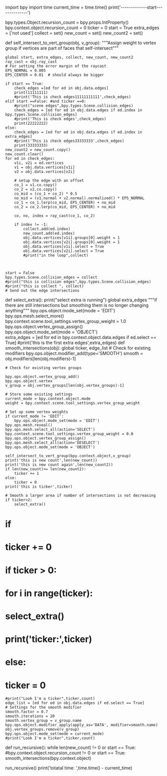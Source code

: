 import bpy
import time
current_time = time.time()
print('-------------start--------------')



bpy.types.Object.recursion_count = bpy.props.IntProperty()
bpy.context.object.recursion_count = 0
ticker = 0
start = True
extra_edges = ['not used']
collect = set()
new_count = set()
new_count2 = set()

def self_intersect_to_vert_group(obj, v_group):
    """Assign weight to vertex group if vertices are
    part of faces that self-intersect"""
    
    global start, extra_edges, collect, new_count, new_count2
    ray_cast = obj.ray_cast
    # For setting the error margin of the raycast
    EPS_NORMAL = 0.005
    EPS_CENTER = 0.01  # should always be bigger

    if start == True:
        check_edges =[ed for ed in obj.data.edges]
        print(11111111)
        #print('This is check edges11111111111',check_edges)
    elif start ==False: #and ticker ==0:
        #print("scene edges",bpy.types.Scene.collision_edges)
        check_edges = [ed for ed in obj.data.edges if ed.index in bpy.types.Scene.collision_edges]
        #print('This is check edges',check_edges)
        print(22222222)    
    else:
        check_edges = [ed for ed in obj.data.edges if ed.index in extra_edges]   
        #print('This is check edges33333333',check_edges)
        print(33333333)    
    new_count2 = new_count.copy()
    new_count.clear()
    for ed in check_edges:
        v1i, v2i = ed.vertices
        v1 = obj.data.vertices[v1i]
        v2 = obj.data.vertices[v2i]

        # setup the edge with an offset
        co_1 = v1.co.copy()
        co_2 = v2.co.copy()
        co_mid = (co_1 + co_2) * 0.5
        no_mid = (v1.normal + v2.normal).normalized() * EPS_NORMAL
        co_1 = co_1.lerp(co_mid, EPS_CENTER) + no_mid
        co_2 = co_2.lerp(co_mid, EPS_CENTER) + no_mid

        co, no, index = ray_cast(co_1, co_2)

        if index != -1:
            collect.add(ed.index)
            new_count.add(ed.index)
            obj.data.vertices[v1i].groups[0].weight = 1
            obj.data.vertices[v2i].groups[0].weight = 1
            obj.data.vertices[v1i].select = True    
            obj.data.vertices[v2i].select = True    
            #print("in the loop",collect)

            

    start = False
    bpy.types.Scene.collision_edges = collect
    #print("this is collision edges",bpy.types.Scene.collision_edges)
    #print("this is collect ", collect)
    # Send out the edge intersections
    


def select_extra():
    print("select extra is running")
    global extra_edges
    """if there are still intersections but
    smoothing them is no longer changing anything"""
    bpy.ops.object.mode_set(mode = 'EDIT')    
    bpy.ops.mesh.select_more()
    bpy.context.scene.tool_settings.vertex_group_weight = 1.0
    bpy.ops.object.vertex_group_assign()   
    bpy.ops.object.mode_set(mode = 'OBJECT')    
    extra_edges = [ed for ed in bpy.context.object.data.edges if ed.select == True]
    #print('this is the first extra edges',extra_edges)
def smooth_intersections(obj):
    global ticker, edge_list
    # Check for existing modifiers
    bpy.ops.object.modifier_add(type='SMOOTH')
    smooth = obj.modifiers[len(obj.modifiers)-1]

    # Check for existing vertex groups

    bpy.ops.object.vertex_group_add()    
    bpy.ops.object.vertex
    v_group = obj.vertex_groups[len(obj.vertex_groups)-1]
    
    # Store some existing settings
    current_mode = bpy.context.object.mode
    weight = bpy.context.scene.tool_settings.vertex_group_weight
    
    # Set up some vertex weights
    if current_mode != 'EDIT':
        bpy.ops.object.mode_set(mode = 'EDIT')
    bpy.ops.mesh.reveal()
    bpy.ops.mesh.select_all(action='SELECT')
    bpy.context.scene.tool_settings.vertex_group_weight = 0.0
    bpy.ops.object.vertex_group_assign()
    bpy.ops.mesh.select_all(action='DESELECT')
    bpy.ops.object.mode_set(mode = 'OBJECT')
    
    self_intersect_to_vert_group(bpy.context.object,v_group)
    print('this is new count',len(new_count))
    print('this is new count again',len(new_count2))
    if len(new_count)>= len(new_count2):
        ticker += 1
    else:
        ticker = 0
    print('this is ticker',ticker)
    
    # Smooth a larger area if number of intersections is not decreasing
    if ticker>2:
        select_extra()
        
#        if    
#            ticker += 0
#            if ticker > 0:
#
#                for i in range(ticker):
#                    select_extra()
#            print('ticker:',ticker)                
#    else:
#        ticker = 0
    #print("Look I'm a ticker",ticker,count)
    edge_list = [ed for ed in obj.data.edges if ed.select == True]
    # Settings for the smooth modifier
    smooth.factor = 0.7
    smooth.iterations = 20
    smooth.vertex_group = v_group.name
    bpy.ops.object.modifier_apply(apply_as='DATA', modifier=smooth.name)
    obj.vertex_groups.remove(v_group)
    bpy.ops.object.mode_set(mode = current_mode)
    #print("Look I'm a ticker",ticker,count)
def run_recursive():
    while len(new_count) != 0 or start == True:
        #bpy.context.object.recursion_count != 0 or start == True:
        smooth_intersections(bpy.context.object)





run_recursive()
print('totatal time: ',time.time() - current_time)
